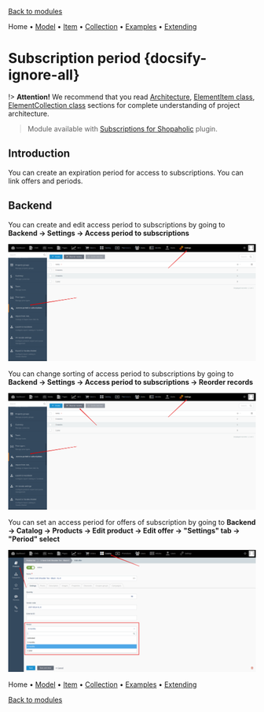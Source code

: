 [Back to modules](modules/home.md)

Home
• [Model](modules/subscription-period/model/model.md)
• [Item](modules/subscription-period/item/item.md)
• [Collection](modules/subscription-period/collection/collection.md)
• [Examples](modules/subscription-period/examples/examples.md)
• [Extending](modules/subscription-period/extending/extending.md)

# Subscription period {docsify-ignore-all}

!> **Attention!**  We recommend that you read [Architecture](architecture/architecture), [ElementItem class](architecture/item-class/item-class.md),
[ElementCollection class](architecture/collection-class/collection-class.md) sections for complete understanding of  project architecture.

> Module available with [Subscriptions for Shopaholic](plugins/home#subscriptions-for-shopaholic) plugin.

## Introduction

You can create an expiration period for access to subscriptions. You can link offers and periods.

## Backend

You can create and edit access period to subscriptions by going to **Backend -> Settings -> Access period to subscriptions**

![](./../../assets/images/backend-subscription-period-1.png)

You can change sorting of access period to subscriptions by going to **Backend -> Settings -> Access period to subscriptions -> Reorder records**

![](./../../assets/images/backend-subscription-period-2.png)

You can set an access period for offers of subscription by going to **Backend -> Catalog -> Products -> Edit product -> Edit offer -> "Settings" tab -> "Period" select**

![](./../../assets/images/backend-offer-5.png)

Home
• [Model](modules/subscription-period/model/model.md)
• [Item](modules/subscription-period/item/item.md)
• [Collection](modules/subscription-period/collection/collection.md)
• [Examples](modules/subscription-period/examples/examples.md)
• [Extending](modules/subscription-period/extending/extending.md)

[Back to modules](modules/home.md)